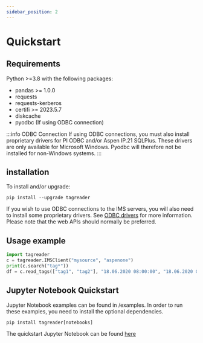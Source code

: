```yaml
---
sidebar_position: 2
---
```

# Quickstart

## Requirements
Python >=3.8 with the following packages:

* pandas >= 1.0.0
* requests
* requests-kerberos
* certifi >= 2023.5.7
* diskcache
* pyodbc (If using ODBC connection)

:::info  ODBC Connection
If using ODBC connections, you must also install proprietary drivers for PI ODBC and/or Aspen IP.21 SQLPlus. These 
drivers are only available for Microsoft Windows. Pyodbc will therefore not be installed for non-Windows systems.
:::

## installation
To install and/or upgrade:

```shell
pip install --upgrade tagreader
```
If you wish to use ODBC connections to the IMS servers, you will also need to install some proprietary drivers. 
See [ODBC drivers](docs/about/setup/odbc-drivers) for more information. 
Please note that the web APIs should normally be preferred.

## Usage example
```python
import tagreader
c = tagreader.IMSClient("mysource", "aspenone")
print(c.search("tag*"))
df = c.read_tags(["tag1", "tag2"], "18.06.2020 08:00:00", "18.06.2020 09:00:00", 60)
```

## Jupyter Notebook Quickstart
Jupyter Notebook examples can be found in /examples. In order to run these examples, you need to install the 
optional dependencies.

```shell
pip install tagreader[notebooks]
```

The quickstart Jupyter Notebook can be found [here](https://github.com/equinor/tagreader-python/blob/main/examples/quickstart.ipynb)

